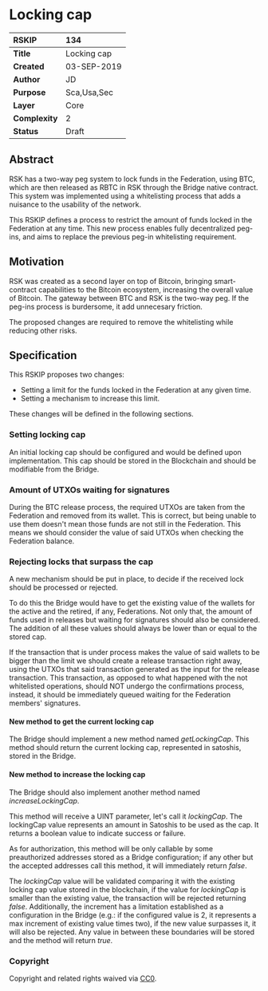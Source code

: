# Locking cap

|RSKIP          |134           |
| :------------ |:-------------|
|**Title**      |Locking cap |
|**Created**    |03-SEP-2019 |
|**Author**     |JD |
|**Purpose**    |Sca,Usa,Sec |
|**Layer**      |Core |
|**Complexity** |2 |
|**Status**     |Draft |

## Abstract

RSK has a two-way peg system to lock funds in the Federation, using BTC, which are then released as RBTC in RSK through the Bridge native contract. This system was implemented using a whitelisting process that adds a nuisance to the usability of the network.

This RSKIP defines a process to restrict the amount of funds locked in the Federation at any time. This new process enables fully decentralized peg-ins, and aims to replace the previous peg-in whitelisting requirement. 

## Motivation

RSK was created as a second layer on top of Bitcoin, bringing smart-contract capabilities to the Bitcoin ecosystem, increasing the overall value of Bitcoin.
The gateway between BTC and RSK is the two-way peg. If the peg-ins process is burdersome, it add unnecesary friction.

The proposed changes are required to remove the whitelisting while reducing other risks.

## Specification

This RSKIP proposes two changes:

* Setting a limit for the funds locked in the Federation at any given time.
* Setting a mechanism to increase this limit.

These changes will be defined in the following sections.

### Setting locking cap

An initial locking cap should be configured and would be defined upon implementation. This cap should be stored in the Blockchain and should be modifiable from the Bridge.

### Amount of UTXOs waiting for signatures

During the BTC release process, the required UTXOs are taken from the Federation and removed from its wallet. This is correct, but being unable to use them doesn't mean those funds are not still in the Federation. This means we should consider the value of said UTXOs when checking the Federation balance.

### Rejecting locks that surpass the cap

A new mechanism should be put in place, to decide if the received lock should be processed or rejected.

To do this the Bridge would have to get the existing value of the wallets for the active and the retired, if any, Federations. Not only that, the amount of funds used in releases but waiting for signatures should also be considered. The addition of all these values should always be lower than or equal to the stored cap.

If the transaction that is under process makes the value of said wallets to be bigger than the limit we should create a release transaction right away, using the UTXOs that said transaction generated as the input for the release transaction. This transaction, as opposed to what happened with the not whitelisted operations, should NOT undergo the confirmations process, instead, it should be immediately queued waiting for the Federation members' signatures.

#### New method to get the current locking cap

The Bridge should implement a new method named *getLockingCap*. This method should return the current locking cap, represented in satoshis, stored in the Bridge.

#### New method to increase the locking cap

The Bridge should also implement another method named *increaseLockingCap*.

This method will receive a UINT parameter, let's call it *lockingCap*. The lockingCap value represents an amount in Satoshis to be used as the cap.
It returns a boolean value to indicate success or failure.

As for authorization, this method will be only callable by some preauthorized addresses stored as a Bridge configuration; if any other but the accepted addresses call this method, it will immediately return *false*.

The *lockingCap* value will be validated comparing it with the existing locking cap value stored in the blockchain, if the value for *lockingCap* is smaller than the existing value, the transaction will be rejected returning *false*. Additionally, the increment has a limitation established as a configuration in the Bridge (e.g.: if the configured value is 2, it represents a max increment of existing value times two), if the new value surpasses it, it will also be rejected. Any value in between these boundaries will be stored and the method will return *true*.

### Copyright

Copyright and related rights waived via [CC0](https://creativecommons.org/publicdomain/zero/1.0/).
